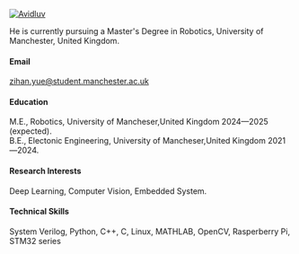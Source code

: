 

[![Avidluv](https://img.shields.io/badge/Avidluv-github-blue?logo=github)](https://github.com/AvidLuv)

He is currently pursuing a Master's Degree in Robotics, University of Manchester, United Kingdom.

#### Email
zihan.yue@student.manchester.ac.uk

#### Education
M.E., Robotics, University of Mancheser,United Kingdom 2024—2025 (expected).\
B.E., Electonic Engineering, University of Mancheser,United Kingdom 2021—2024.

#### Research Interests
Deep Learning, Computer Vision, Embedded System.

#### Technical Skills
System Verilog, Python, C++, C, Linux, MATHLAB, OpenCV, Rasperberry Pi, STM32 series

